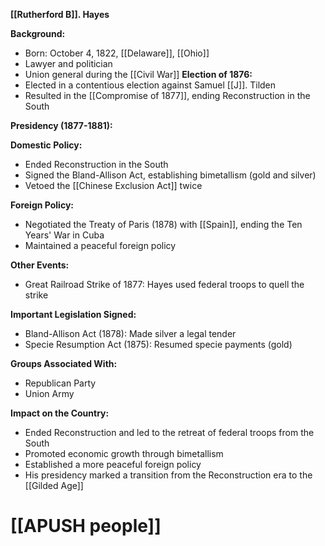 **[[Rutherford B]]. Hayes**

**Background:**
- Born: October 4, 1822, [[Delaware]], [[Ohio]]
- Lawyer and politician
- Union general during the [[Civil War]] 
**Election of 1876:**
- Elected in a contentious election against Samuel [[J]]. Tilden
- Resulted in the [[Compromise of 1877]], ending Reconstruction in the South

**Presidency (1877-1881):**

**Domestic Policy:**
- Ended Reconstruction in the South
- Signed the Bland-Allison Act, establishing bimetallism (gold and silver)
- Vetoed the [[Chinese Exclusion Act]] twice

**Foreign Policy:**
- Negotiated the Treaty of Paris (1878) with [[Spain]], ending the Ten Years' War in Cuba
- Maintained a peaceful foreign policy

**Other Events:**
- Great Railroad Strike of 1877: Hayes used federal troops to quell the strike

**Important Legislation Signed:**
- Bland-Allison Act (1878): Made silver a legal tender
- Specie Resumption Act (1875): Resumed specie payments (gold)

**Groups Associated With:**
- Republican Party
- Union Army

**Impact on the Country:**
- Ended Reconstruction and led to the retreat of federal troops from the South
- Promoted economic growth through bimetallism
- Established a more peaceful foreign policy
- His presidency marked a transition from the Reconstruction era to the [[Gilded Age]]
# [[APUSH people]]